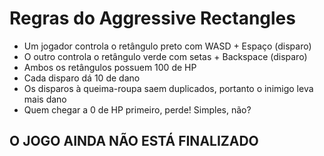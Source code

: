 # Regras do Aggressive Rectangles
- Um jogador controla o retângulo preto com WASD + Espaço (disparo)
- O outro controla o retângulo verde com setas + Backspace (disparo)
- Ambos os retângulos possuem 100 de HP
- Cada disparo dá 10 de dano
- Os disparos à queima-roupa saem duplicados, portanto o inimigo leva mais dano
- Quem chegar a 0 de HP primeiro, perde! Simples, não?

## O JOGO AINDA NÃO ESTÁ FINALIZADO
